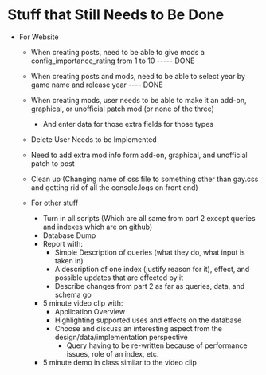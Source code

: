 # Stuff that Still Needs to Be Done
  * For Website
    * When creating posts, need to be able to give mods a config_importance_rating from 1 to 10 ----- DONE
    * When creating posts and mods, need to be able to select year by game name and release year ---- DONE
    * When creating mods, user needs to be able to make it an add-on, graphical, or unofficial patch mod (or none of the three)
      * And enter data for those extra fields for those types
    * Delete User Needs to be Implemented
    * Need to add extra mod info form add-on, graphical, and unofficial patch to post
    * Clean up (Changing name of css file to something other than gay.css and getting rid of all the console.logs on front end)

    * For other stuff
      * Turn in all scripts (Which are all same from part 2 except queries and indexes which are on github)
      * Database Dump
      * Report with:
        * Simple Description of queries (what they do, what input is taken in)
        * A description of one index (justify reason for it), effect, and possible updates that are effected by it
        * Describe changes from part 2 as far as queries, data, and schema go
      * 5 minute video clip with:
        * Application Overview
        * Highlighting supported uses and effects on the database
        * Choose and discuss an interesting aspect from the design/data/implementation perspective
          * Query having to be re-written because of performance issues, role of an index, etc.
      * 5 minute demo in class similar to the video clip
